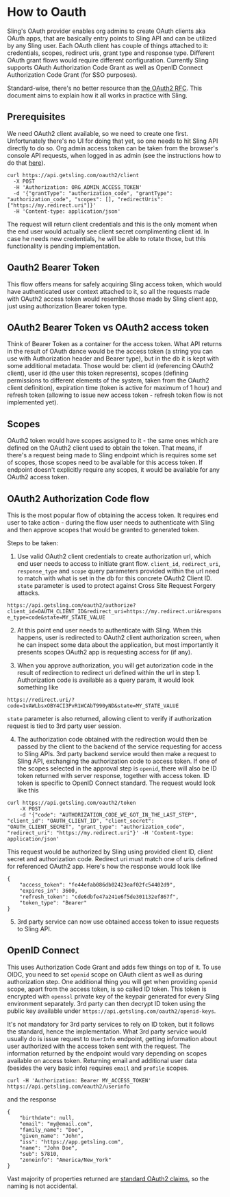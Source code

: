 # How to Oauth

Sling's OAuth provider enables org admins to create OAuth clients aka OAuth apps, that are basically entry points to Sling API and can be utilized by any Sling user. Each OAuth client has couple of things attached to it: credentials, scopes, redirect uris, grant type and response type. Different OAuth grant flows would require different configuration. Currently Sling supports OAuth Authorization Code Grant as well as OpenID Connect Authorization Code Grant (for SSO purposes).

Standard-wise, there's no better resource than [the OAuth2 RFC](https://datatracker.ietf.org/doc/html/rfc6749). This document aims to explain how it all works in practice with Sling.

## Prerequisites

We need OAuth2 client available, so we need to create one first. Unfortunately there's no UI for doing that yet, so one needs to hit Sling API directly to do so. Org admin access token can be taken from the browser's console API requests, when logged in as admin (see the instructions how to do that [here](https://github.com/getsling/getsling-api-docs#authentication)).

```
curl https://api.getsling.com/oauth2/client
  -X POST
  -H 'Authorization: ORG_ADMIN_ACCESS_TOKEN'
  -d '{"grantType": "authorization_code", "grantType": "authorization_code", "scopes": [], "redirectUris": ["https://my.redirect.uri"]}'
  -H 'Content-type: application/json'
```

The request will return client credentials and this is the only moment when the end user would actually see client secret complimenting client id. In case he needs new credentials, he will be able to rotate those, but this functionality is pending implementation.

## Oauth2 Bearer Token

This flow offers means for safely acquiring Sling access token, which would have authenticated user context attached to it, so all the requests made with OAuth2 access token would resemble those made by Sling client app, just using authorization Bearer token type.


## OAuth2 Bearer Token vs OAuth2 access token

Think of Bearer Token as a container for the access token. What API returns in the result of OAuth dance would be the access token (a string you can use with Authorization header and Bearer type), but in the db it is kept with some additional metadata. Those would be: client id (referencing OAuth2 client), user id (the user this token represents), scopes (defining permissions to different elements of the system, taken from the OAuth2 client definition), expiration time (token is active for maximum of 1 hour) and refresh token (allowing to issue new access token - refresh token flow is not implemented yet).

## Scopes

OAuth2 token would have scopes assigned to it - the same ones which are defined on the OAuth2 client used to obtain the token. That means, if there's a request being made to Sling endpoint which is requires some set of scopes, those scopes need to be available for this access token. If endpoint doesn't explicitly require any scopes, it would be available for any OAuth2 access token.

## OAuth2 Authorization Code flow

This is the most popular flow of obtaining the access token. It requires end user to take action - during the flow user needs to authenticate with Sling and then approve scopes that would be granted to generated token.

Steps to be taken:

1. Use valid OAuth2 client credentials to create authorization url, which end user needs to access to initiate grant flow. `client_id`, `redirect_uri`, `response_type` and `scope` query parameters provided within the url need to match with what is set in the db for this concrete OAuth2 Client ID. `state` parameter is used to protect against Cross Site Request Forgery attacks.

`https://api.getsling.com/oauth2/authorize?client_id=OAUTH_CLIENT_ID&redirect_uri=https://my.redirect.uri&response_type=code&state=MY_STATE_VALUE`

2. At this point end user needs to authenticate with Sling. When this happens, user is redirected to OAuth2 client authorization screen, when he can inspect some data about the application, but most importantly it presents scopes OAuth2 app is requesting access for (if any).

3. When you approve authorization, you will get autorization code in the result of redirection to redirect uri defined within the url in step 1. Authorization code is available as a query param, it would look something like

`https://redirect.uri/?code=1vAWLbsxOBY4CI3PvR1WCAbT990yND&state=MY_STATE_VALUE`

`state` parameter is also returned, allowing client to verify if authorization request is tied to 3rd party user session.

4. The authorization code obtained with the redirection would then be passed by the client to the backend of the service requesting for access to Sling APIs. 3rd party backend service would then make a request to Sling API, exchanging the authorization code to access token. If one of the scopes selected in the approval step is `openid`, there will also be ID token returned with server response, together with access token. ID token is specific to OpenID Connect standard. The request would look like this

```
curl https://api.getsling.com/oauth2/token
    -X POST
    -d '{"code": "AUTHORIZATION_CODE_WE_GOT_IN_THE_LAST_STEP", "client_id": "OAUTH_CLIENT_ID", "client_secret": "OAUTH_CLIENT_SECRET", "grant_type": "authorization_code", "redirect_uri": "https://my.redirect.uri"}' -H 'Content-type: application/json'
```

This request would be authorized by Sling using provided client ID, client secret and authorization code. Redirect uri must match one of uris defined for referenced OAuth2 app. Here's how the response would look like

```
{
    "access_token": "fe44efab086db02423eaf02fc54402d9",
    "expires_in": 3600,
    "refresh_token": "cde6dbfe47a241e6f5de301132ef867f",
    "token_type": "Bearer"
}
```

5. 3rd party service can now use obtained access token to issue requests to Sling API.


## OpenID Connect

This uses Authorization Code Grant and adds few things on top of it. To use OIDC, you need to set `openid` scope on OAuth client as well as during authorization step. One additional thing you will get when providing `openid` scope, apart from the access token, is so called ID token. This token is encrypted with `openssl` private key of the keypair generated for every Sling environment separately. 3rd party can then decrypt ID token using the public key available under `https://api.getsling.com/oauth2/openid-keys`.

It's not mandatory for 3rd party services to rely on ID token, but it follows the standard, hence the implementation. What 3rd party service would usually do is issue request to `UserInfo` endpoint, getting information about user authorized with the access token sent with the request. The information returned by the endpoint would vary depending on scopes available on access token. Returning email and additional user data (besides the very basic info) requires `email` and `profile` scopes.

`curl -H 'Authorization: Bearer MY_ACCESS_TOKEN'  https://api.getsling.com/oauth2/userinfo`

and the response

```
{
    "birthdate": null,
    "email": "my@email.com",
    "family_name": "Doe",
    "given_name": "John",
    "iss": "https://app.getsling.com",
    "name": "John Doe",
    "sub": 57810,
    "zoneinfo": "America/New_York"
}
```

Vast majority of properties returned are [standard OAuth2 claims](https://openid.net/specs/openid-connect-core-1_0.html#StandardClaims), so the naming is not accidental.
